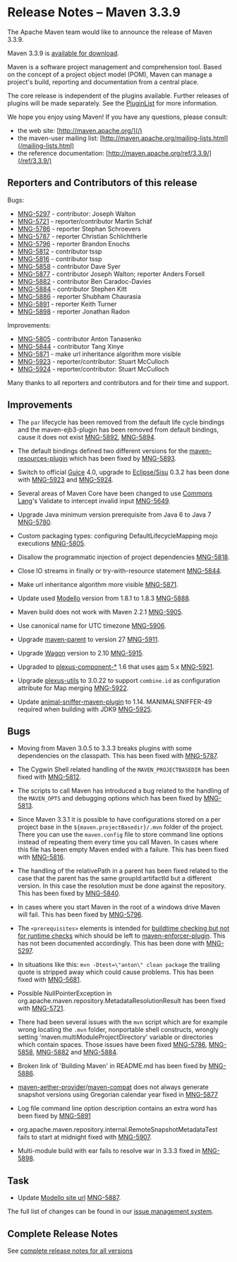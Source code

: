 <!-- 
 Licensed to the Apache Software Foundation (ASF) under one
 or more contributor license agreements.  See the NOTICE file
 distributed with this work for additional information
 regarding copyright ownership.  The ASF licenses this file
 to you under the Apache License, Version 2.0 (the
 "License"); you may not use this file except in compliance
 with the License.  You may obtain a copy of the License at

   http://www.apache.org/licenses/LICENSE-2.0

 Unless required by applicable law or agreed to in writing,
 software distributed under the License is distributed on an
 "AS IS" BASIS, WITHOUT WARRANTIES OR CONDITIONS OF ANY
 KIND, either express or implied.  See the License for the
 specific language governing permissions and limitations
 under the License.
-->

# Release Notes &#x2013; Maven 3.3.9

The Apache Maven team would like to announce the release of Maven 3.3.9.

Maven 3.3.9 is [available for download][0].

Maven is a software project management and comprehension tool. Based on the concept of a project object model
(POM), Maven can manage a project's build, reporting and documentation from a central place.

The core release is independent of the plugins available. Further releases of plugins will be made separately.
See the [PluginList][1] for more information.

We hope you enjoy using Maven! If you have any questions, please consult:

- the web site: [http://maven.apache.org/](/)
- the maven-user mailing list: [http://maven.apache.org/mailing-lists.html](/mailing-lists.html)
- the reference documentation: [http://maven.apache.org/ref/3.3.9/](/ref/3.3.9/)


Reporters and Contributors of this release
------------------------------------------

Bugs:

 * [MNG-5297] - contributor: Joseph Walton
 * [MNG-5721] - reporter/contributor Martin Schäf
 * [MNG-5786] - reporter Stephan Schroevers
 * [MNG-5787] - reporter Christian Schlichtherle
 * [MNG-5796] - reporter Brandon Enochs
 * [MNG-5812] - contributor tssp
 * [MNG-5816] - contributor tssp
 * [MNG-5858] - contributor Dave Syer
 * [MNG-5877] - contributor Joseph Walton; reporter Anders Forsell
 * [MNG-5882] - contributor Ben Caradoc-Davies
 * [MNG-5884] - contributor Stephen Kitt
 * [MNG-5886] - reporter Shubham Chaurasia
 * [MNG-5891] - reporter Keith Turner
 * [MNG-5898] - reporter Jonathan Radon

Improvements:

 * [MNG-5805] - contributor Anton Tanasenko
 * [MNG-5844] - contributor Tang Xinye
 * [MNG-5871] - make url inheritance algorithm more visible
 * [MNG-5923] - reporter/contributor: Stuart McCulloch
 * [MNG-5924] - reporter/contributor: Stuart McCulloch

Many thanks to all reporters and contributors and for their time and support.

Improvements
------------

 * The `par` lifecycle has been removed from the default life cycle bindings and the maven-ejb3-plugin
   has been removed from default bindings, cause it does not exist [MNG-5892][MNG-5892], [MNG-5894][MNG-5894].

 * The default bindings defined two different versions for the [maven-resources-plugin][maven-resources-plugin]
   which has been fixed by [MNG-5893][MNG-5893].

 * Switch to official [Guice](https://github.com/google/guice/wiki/Motivation) 4.0, upgrade to
   [Eclipse/Sisu](https://www.eclipse.org/sisu/) 0.3.2 has been done with [MNG-5923][MNG-5923] and [MNG-5924][MNG-5924].
 
 * Several areas of Maven Core have been changed to use
   [Commons Lang](https://commons.apache.org/proper/commons-lang/)'s Validate to intercept invalid 
   input [MNG-5649][MNG-5649].

 * Upgrade Java minimum version prerequisite from Java 6 to Java 7 [MNG-5780][MNG-5780].

 * Custom packaging types: configuring DefaultLifecycleMapping mojo executions [MNG-5805][MNG-5805].

 * Disallow the programmatic injection of project dependencies [MNG-5818][MNG-5818].

 * Close IO streams in finally or try-with-resource statement [MNG-5844][MNG-5844].

 * Make url inheritance algorithm more visible [MNG-5871][MNG-5871].  

 * Update used [Modello](https://codehaus-plexus.github.io/modello/) version from 1.8.1 to 1.8.3 [MNG-5888][MNG-5888].  

 * Maven build does not work with Maven 2.2.1 [MNG-5905][MNG-5905].

 * Use canonical name for UTC timezone [MNG-5906][MNG-5906].  

 * Upgrade [maven-parent](/pom/maven/) to version 27 [MNG-5911][MNG-5911].

 * Upgrade [Wagon](/wagon/) version to 2.10 [MNG-5915][MNG-5915].

 * Upgraded to [plexus-component-*](https://codehaus-plexus.github.io/plexus-containers/) 1.6 that uses
   [asm](http://asm.ow2.org/) 5.x [MNG-5921][MNG-5921].

 * Upgrade [plexus-utils](https://codehaus-plexus.github.io/plexus-utils/) to 3.0.22 to support `combine.id` as configuration attribute for Map merging [MNG-5922][MNG-5922].  

 * Update [animal-sniffer-maven-plugin](https://www.mojohaus.org/animal-sniffer/animal-sniffer-maven-plugin/) to 1.14. MANIMALSNIFFER-49 required when building with JDK9 [MNG-5925][MNG-5925].  


Bugs
----

 * Moving from Maven 3.0.5 to 3.3.3 breaks plugins with some dependencies on the classpath.
   This has been fixed with [MNG-5787][MNG-5787].

 * The Cygwin Shell related handling of the `MAVEN_PROJECTBASEDIR` has been fixed
   with [MNG-5812][MNG-5812].

 * The scripts to call Maven has introduced a bug related to the handling of the
   `MAVEN_OPTS` and debugging options which has been fixed by [MNG-5813][MNG-5813].

 * Since Maven 3.3.1 it is possible to have configurations stored on a per project base in the 
   `${maven.projectBasedir}/.mvn` folder of the project. There you can use the `maven.config` 
   file to store command line options instead of repeating them every time you call Maven.
   In cases where this file has been empty Maven ended with a failure. This has been fixed
   with [MNG-5816][MNG-5816].

 * The handling of the relativePath in a parent has been fixed related to the case
   that the parent has the same groupId:artifactId but a different version. In this
   case the resolution must be done against the repository.
   This has been fixed by [MNG-5840][MNG-5840].

 * In cases where you start Maven in the root of a windows drive Maven will fail.
   This has been fixed by [MNG-5796][MNG-5796]. 

 * The `<prerequisites>` elements is intended for [buildtime checking but not for runtime checks][MNG-4840] 
   which should be left to [maven-enforcer-plugin][maven-enforcer-plugin]. 
   This has not been documented accordingly. This has been done with [MNG-5297][MNG-5297].

 * In situations like this: `mvn -Dtest=\"anton\" clean package` the trailing quote
   is stripped away which could cause problems. This has been fixed with [MNG-5681][MNG-5681].

 * Possible NullPointerException in org.apache.maven.repository.MetadataResolutionResult 
   has been fixed with [MNG-5721].

 * There had been several issues with the `mvn` script which are for example
   wrong locating the `.mvn` folder, nonportable shell constructs, wrongly setting
   'maven.multiModuleProjectDirectory' variable or directories which contain spaces. Those
   issues have been fixed [MNG-5786][MNG-5786], [MNG-5858][MNG-5858], 
   [MNG-5882][MNG-5882] and [MNG-5884][MNG-5884].

 * Broken link of 'Building Maven' in README.md has been fixed by [MNG-5886][MNG-5886].

 * [maven-aether-provider][maven-aether-provider]/[maven-compat][maven-compat] 
   does not always generate snapshot versions using Gregorian calendar year 
   fixed in [MNG-5877][MNG-5877] 

 * Log file command line option description contains an extra word has been fixed by [MNG-5891][MNG-5891] 

 * org.apache.maven.repository.internal.RemoteSnapshotMetadataTest fails to start at midnight fixed with
   [MNG-5907][MNG-5907].

 * Multi-module build with ear fails to resolve war in 3.3.3 fixed in [MNG-5898][MNG-5898].


Task
----

 * Update [Modello site url](https://codehaus-plexus.github.io/modello/) [MNG-5887][MNG-5887].


The full list of changes can be found in our [issue management system][4].

## Complete Release Notes

See [complete release notes for all versions][5]

[0]: ../../download.html
[1]: ../../plugins/index.html
[2]: http://maven.apache.org/
[4]: https://issues.apache.org/jira/secure/ReleaseNote.jspa?projectId=12316922&amp;version=12333074
[5]: ../../docs/history.html
[maven-enforcer-plugin]: /enforcer/maven-enforcer-plugin/
[maven-resources-plugin]: /enforcer/maven-resources-plugin/
[maven-aether-provider]: /ref/3.3.9/maven-aether-provider/
[maven-compat]: /ref/3.3.9/maven-compat/
[MNG-4840]: https://issues.apache.org/jira/browse/MNG-4840
[MNG-5297]: https://issues.apache.org/jira/browse/MNG-5297
[MNG-5649]: https://issues.apache.org/jira/browse/MNG-5649
[MNG-5681]: https://issues.apache.org/jira/browse/MNG-5681
[MNG-5721]: https://issues.apache.org/jira/browse/MNG-5721
[MNG-5780]: https://issues.apache.org/jira/browse/MNG-5780
[MNG-5786]: https://issues.apache.org/jira/browse/MNG-5786
[MNG-5787]: https://issues.apache.org/jira/browse/MNG-5787
[MNG-5796]: https://issues.apache.org/jira/browse/MNG-5796
[MNG-5805]: https://issues.apache.org/jira/browse/MNG-5805
[MNG-5812]: https://issues.apache.org/jira/browse/MNG-5812
[MNG-5813]: https://issues.apache.org/jira/browse/MNG-5813
[MNG-5816]: https://issues.apache.org/jira/browse/MNG-5816
[MNG-5818]: https://issues.apache.org/jira/browse/MNG-5818
[MNG-5840]: https://issues.apache.org/jira/browse/MNG-5840
[MNG-5844]: https://issues.apache.org/jira/browse/MNG-5844
[MNG-5858]: https://issues.apache.org/jira/browse/MNG-5858
[MNG-5871]: https://issues.apache.org/jira/browse/MNG-5871
[MNG-5877]: https://issues.apache.org/jira/browse/MNG-5877
[MNG-5882]: https://issues.apache.org/jira/browse/MNG-5882
[MNG-5884]: https://issues.apache.org/jira/browse/MNG-5884
[MNG-5886]: https://issues.apache.org/jira/browse/MNG-5886
[MNG-5887]: https://issues.apache.org/jira/browse/MNG-5887
[MNG-5888]: https://issues.apache.org/jira/browse/MNG-5888
[MNG-5891]: https://issues.apache.org/jira/browse/MNG-5891
[MNG-5892]: https://issues.apache.org/jira/browse/MNG-5892
[MNG-5893]: https://issues.apache.org/jira/browse/MNG-5893
[MNG-5894]: https://issues.apache.org/jira/browse/MNG-5894
[MNG-5898]: https://issues.apache.org/jira/browse/MNG-5898
[MNG-5905]: https://issues.apache.org/jira/browse/MNG-5905
[MNG-5906]: https://issues.apache.org/jira/browse/MNG-5906
[MNG-5907]: https://issues.apache.org/jira/browse/MNG-5907
[MNG-5911]: https://issues.apache.org/jira/browse/MNG-5911
[MNG-5915]: https://issues.apache.org/jira/browse/MNG-5915
[MNG-5921]: https://issues.apache.org/jira/browse/MNG-5921
[MNG-5922]: https://issues.apache.org/jira/browse/MNG-5922
[MNG-5923]: https://issues.apache.org/jira/browse/MNG-5923
[MNG-5924]: https://issues.apache.org/jira/browse/MNG-5924
[MNG-5925]: https://issues.apache.org/jira/browse/MNG-5925
